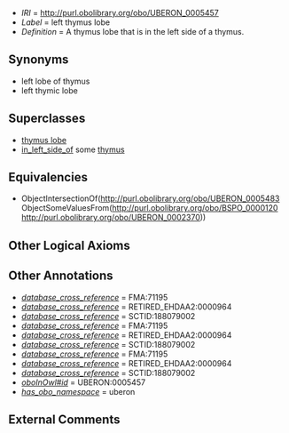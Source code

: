  * *IRI* = http://purl.obolibrary.org/obo/UBERON_0005457
 * *Label* = left thymus lobe
 * *Definition* = A thymus lobe that is in the left side of a thymus.

## Synonyms

 * left lobe of thymus
 * left thymic lobe

## Superclasses

 * [thymus lobe](../../UBERON/83/UBERON_0005483.md)
 * [in_left_side_of](../../BSPO/20/BSPO_0000120.md) some [thymus](../../UBERON/70/UBERON_0002370.md)

## Equivalencies

 * ObjectIntersectionOf(<http://purl.obolibrary.org/obo/UBERON_0005483> ObjectSomeValuesFrom(<http://purl.obolibrary.org/obo/BSPO_0000120> <http://purl.obolibrary.org/obo/UBERON_0002370>))

## Other Logical Axioms


## Other Annotations

 * *[database_cross_reference](../../ef/oboInOwl#hasDbXref.md)* = FMA:71195
 * *[database_cross_reference](../../ef/oboInOwl#hasDbXref.md)* = RETIRED_EHDAA2:0000964
 * *[database_cross_reference](../../ef/oboInOwl#hasDbXref.md)* = SCTID:188079002
 * *[database_cross_reference](../../ef/oboInOwl#hasDbXref.md)* = FMA:71195
 * *[database_cross_reference](../../ef/oboInOwl#hasDbXref.md)* = RETIRED_EHDAA2:0000964
 * *[database_cross_reference](../../ef/oboInOwl#hasDbXref.md)* = SCTID:188079002
 * *[database_cross_reference](../../ef/oboInOwl#hasDbXref.md)* = FMA:71195
 * *[database_cross_reference](../../ef/oboInOwl#hasDbXref.md)* = RETIRED_EHDAA2:0000964
 * *[database_cross_reference](../../ef/oboInOwl#hasDbXref.md)* = SCTID:188079002
 * *[oboInOwl#id](../../id/oboInOwl#id.md)* = UBERON:0005457
 * *[has_obo_namespace](../../ce/oboInOwl#hasOBONamespace.md)* = uberon

## External Comments


